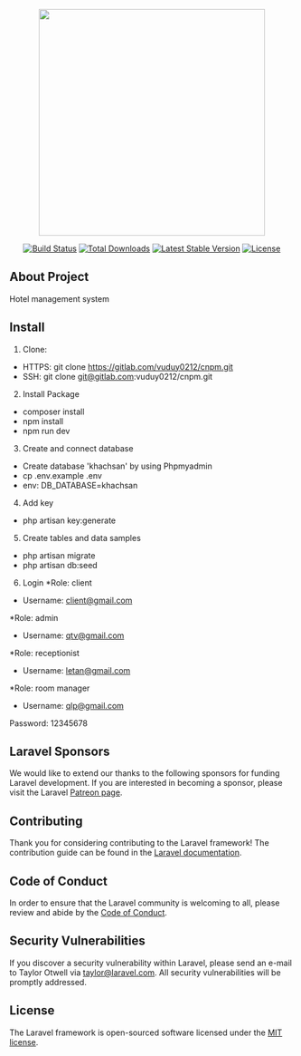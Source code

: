<p align="center"><a href="https://laravel.com" target="_blank"><img src="https://raw.githubusercontent.com/laravel/art/master/logo-lockup/5%20SVG/2%20CMYK/1%20Full%20Color/laravel-logolockup-cmyk-red.svg" width="400"></a></p>

<p align="center">
<a href="https://travis-ci.org/laravel/framework"><img src="https://travis-ci.org/laravel/framework.svg" alt="Build Status"></a>
<a href="https://packagist.org/packages/laravel/framework"><img src="https://img.shields.io/packagist/dt/laravel/framework" alt="Total Downloads"></a>
<a href="https://packagist.org/packages/laravel/framework"><img src="https://img.shields.io/packagist/v/laravel/framework" alt="Latest Stable Version"></a>
<a href="https://packagist.org/packages/laravel/framework"><img src="https://img.shields.io/packagist/l/laravel/framework" alt="License"></a>
</p>

## About Project

Hotel management system

## Install

1. Clone:
- HTTPS: git clone https://gitlab.com/vuduy0212/cnpm.git
- SSH: git clone git@gitlab.com:vuduy0212/cnpm.git

2. Install Package
- composer install
- npm install
- npm run dev

3. Create and connect database
- Create database 'khachsan' by using Phpmyadmin
- cp .env.example .env
- env: DB_DATABASE=khachsan

4. Add key
- php artisan key:generate

5. Create tables and data samples
- php artisan migrate
- php artisan db:seed

6. Login
*Role: client
- Username: client@gmail.com

*Role: admin
- Username: qtv@gmail.com

*Role: receptionist
- Username: letan@gmail.com

*Role: room manager
- Username: qlp@gmail.com

Password: 12345678

## Laravel Sponsors

We would like to extend our thanks to the following sponsors for funding Laravel development. If you are interested in becoming a sponsor, please visit the Laravel [Patreon page](https://patreon.com/taylorotwell).

## Contributing

Thank you for considering contributing to the Laravel framework! The contribution guide can be found in the [Laravel documentation](https://laravel.com/docs/contributions).

## Code of Conduct

In order to ensure that the Laravel community is welcoming to all, please review and abide by the [Code of Conduct](https://laravel.com/docs/contributions#code-of-conduct).

## Security Vulnerabilities

If you discover a security vulnerability within Laravel, please send an e-mail to Taylor Otwell via [taylor@laravel.com](mailto:taylor@laravel.com). All security vulnerabilities will be promptly addressed.

## License

The Laravel framework is open-sourced software licensed under the [MIT license](https://opensource.org/licenses/MIT).
